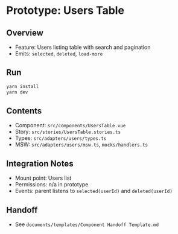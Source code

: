 # Prototype: Users Table

## Overview
- Feature: Users listing table with search and pagination
- Emits: `selected`, `deleted`, `load-more`

## Run
```bash
yarn install
yarn dev
```

## Contents
- Component: `src/components/UsersTable.vue`
- Story: `src/stories/UsersTable.stories.ts`
- Types: `src/adapters/users/types.ts`
- MSW: `src/adapters/users/msw.ts`, `mocks/handlers.ts`

## Integration Notes
- Mount point: Users list
- Permissions: n/a in prototype
- Events: parent listens to `selected(userId)` and `deleted(userId)`

## Handoff
- See `documents/templates/Component Handoff Template.md`

